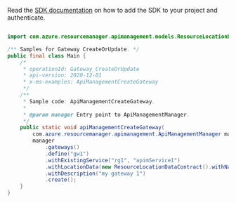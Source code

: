 Read the [SDK documentation](https://github.com/Azure/azure-sdk-for-java/blob/azure-resourcemanager-apimanagement_1.0.0-beta.2/sdk/apimanagement/azure-resourcemanager-apimanagement/README.md) on how to add the SDK to your project and authenticate.

```java

import com.azure.resourcemanager.apimanagement.models.ResourceLocationDataContract;

/** Samples for Gateway CreateOrUpdate. */
public final class Main {
    /*
     * operationId: Gateway_CreateOrUpdate
     * api-version: 2020-12-01
     * x-ms-examples: ApiManagementCreateGateway
     */
    /**
     * Sample code: ApiManagementCreateGateway.
     *
     * @param manager Entry point to ApiManagementManager.
     */
    public static void apiManagementCreateGateway(
        com.azure.resourcemanager.apimanagement.ApiManagementManager manager) {
        manager
            .gateways()
            .define("gw1")
            .withExistingService("rg1", "apimService1")
            .withLocationData(new ResourceLocationDataContract().withName("my location"))
            .withDescription("my gateway 1")
            .create();
    }
}
```
